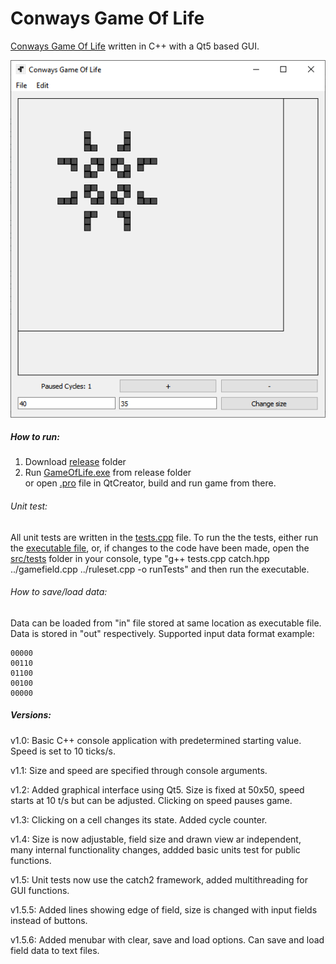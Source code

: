 # Conways Game Of Life
[Conways Game Of Life](https://en.wikipedia.org/wiki/Conway%27s_Game_of_Life) written in C++ with a Qt5 based GUI.

![alt text](https://github.com/jleipus/Game-Of-Life/blob/master/screencap.png?raw=true)

##### How to run:
1) Download [release](https://github.com/jleipus/Game-Of-Life/blob/master/release) folder
2) Run [GameOfLife.exe](https://github.com/jleipus/Game-Of-Life/blob/master/release/GameOfLife.exe) from release folder  
or open [.pro](https://github.com/jleipus/Game-Of-Life/blob/master/src/GameOfLife.pro) file in QtCreator, build and run game from there.

###### Unit test:
All unit tests are written in the [tests.cpp](https://github.com/jleipus/Game-Of-Life/blob/master/src/tests/tests.cpp) file. To run the the tests, either run the [executable file](https://github.com/jleipus/Game-Of-Life/blob/master/src/tests/runTests.exe), or, if changes to the code have been made, open the [src/tests](https://github.com/jleipus/Game-Of-Life/blob/master/src/tests) folder in your console, type "g++ tests.cpp catch.hpp ../gamefield.cpp ../ruleset.cpp -o runTests" and then run the executable.

###### How to save/load data:
Data can be loaded from "in" file stored at same location as executable file. Data is stored in "out" respectively. Supported input data format example:  
```
00000  
00110  
01100  
00100  
00000  
```
##### Versions:

v1.0: Basic C++ console application with predetermined starting value. Speed is set to 10 ticks/s.

v1.1: Size and speed are specified through console arguments.

v1.2: Added graphical interface using Qt5. Size is fixed at 50x50, speed starts at 10 t/s but can be adjusted. Clicking on speed pauses game.

v1.3: Clicking on a cell changes its state. Added cycle counter.

v1.4: Size is now adjustable, field size and drawn view ar independent, many internal functionality changes, addded basic units test for public functions.

v1.5: Unit tests now use the catch2 framework, added multithreading for GUI functions.

v1.5.5: Added lines showing edge of field, size is changed with input fields instead of buttons.

v1.5.6: Added menubar with clear, save and load options. Can save and load field data to text files.
